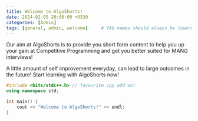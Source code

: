 ```yaml
---
title: Welcome to AlgoShorts!
date: 2024-02-05 20:00:00 +0530
categories: [Admin]
tags: [general, admin, welcome]     # TAG names should always be lowercase
---
```


Our aim at AlgoShorts is to provide you short form content to help you up your gain at Competitive Programming and get you better suited for MANG interviews!

A little amount of self improvement everyday, can lead to large outcomes in the future! Start learning with AlgoShorts now!

```cpp
#include <bits/stdc++.h> // favourite cpp add on!
using namespace std;

int main() {
    cout << "Welcome to AlgoShorts!" << endl;
}
```